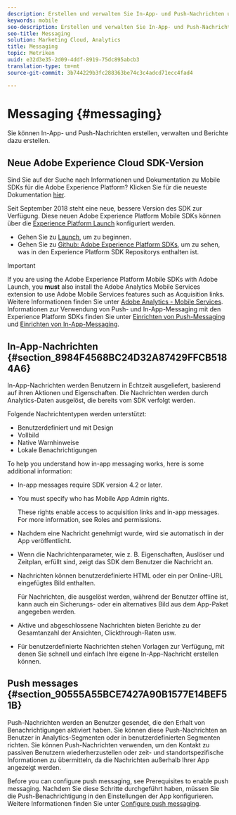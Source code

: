 ```yaml
---
description: Erstellen und verwalten Sie In-App- und Push-Nachrichten und erstellen Sie Berichte zu diesen Nachrichten.
keywords: mobile
seo-description: Erstellen und verwalten Sie In-App- und Push-Nachrichten und erstellen Sie Berichte zu diesen Nachrichten.
seo-title: Messaging
solution: Marketing Cloud, Analytics
title: Messaging
topic: Metriken
uuid: e32d3e35-2d09-4ddf-8919-75dc895abcb3
translation-type: tm+mt
source-git-commit: 3b744229b3fc288363be74c3c4adcd71ecc4fad4

---
```



# Messaging {#messaging}

Sie können In-App- und Push-Nachrichten erstellen, verwalten und Berichte dazu erstellen.

## Neue Adobe Experience Cloud SDK-Version

Sind Sie auf der Suche nach Informationen und Dokumentation zu Mobile SDKs für die Adobe Experience Platform? Klicken Sie für die neueste Dokumentation [hier](https://aep-sdks.gitbook.io/docs/).

Seit September 2018 steht eine neue, bessere Version des SDK zur Verfügung. Diese neuen Adobe Experience Platform Mobile SDKs können über die [Experience Platform Launch](https://www.adobe.com/experience-platform/launch.html) konfiguriert werden.

* Gehen Sie zu [Launch](https://launch.adobe.com/), um zu beginnen.
* Gehen Sie zu [Github: Adobe Experience Platform SDKs](https://github.com/Adobe-Marketing-Cloud/acp-sdks), um zu sehen, was in den Experience Platform SDK Repositorys enthalten ist.

>[!IMPORTANT]
>
> If you are using the Adobe Experience Platform Mobile SDKs with Adobe Launch, you **must** also install the Adobe Analytics Mobile Services extension to use Adobe Mobile Services features such as Acquisition links. Weitere Informationen finden Sie unter [Adobe Analytics - Mobile Services](https://aep-sdks.gitbook.io/docs/using-mobile-extensions/adobe-analytics-mobile-services). Informationen zur Verwendung von Push- und In-App-Messaging mit den Experience Platform SDKs finden Sie unter [Einrichten von Push-Messaging](https://aep-sdks.gitbook.io/docs/using-mobile-extensions/adobe-analytics-mobile-services#set-up-push-messaging) und [Einrichten von In-App-Messaging](https://aep-sdks.gitbook.io/docs/using-mobile-extensions/adobe-analytics-mobile-services#set-up-in-app-messaging).

## In-App-Nachrichten {#section_8984F4568BC24D32A87429FFCB5184A6}

In-App-Nachrichten werden Benutzern in Echtzeit ausgeliefert, basierend auf ihren Aktionen und Eigenschaften. Die Nachrichten werden durch Analytics-Daten ausgelöst, die bereits vom SDK verfolgt werden.

Folgende Nachrichtentypen werden unterstützt:

* Benutzerdefiniert und mit Design
* Vollbild
* Native Warnhinweise
* Lokale Benachrichtigungen

To help you understand how in-app messaging works, here is some additional information:

* In-app messages require SDK version 4.2 or later.
* You must specify who has Mobile App Admin rights.

   These rights enable access to acquisition links and in-app messages. For more information, see Roles and permissions.[](/help/using/gs/c-mob-roles-and-permissions.md)
* Nachdem eine Nachricht genehmigt wurde, wird sie automatisch in der App veröffentlicht.
* Wenn die Nachrichtenparameter, wie z. B. Eigenschaften, Auslöser und Zeitplan, erfüllt sind, zeigt das SDK dem Benutzer die Nachricht an.
* Nachrichten können benutzerdefinierte HTML oder ein per Online-URL eingefügtes Bild enthalten.

   Für Nachrichten, die ausgelöst werden, während der Benutzer offline ist, kann auch ein Sicherungs- oder ein alternatives Bild aus dem App-Paket angegeben werden.
* Aktive und abgeschlossene Nachrichten bieten Berichte zu der Gesamtanzahl der Ansichten, Clickthrough-Raten usw.
* Für benutzerdefinierte Nachrichten stehen Vorlagen zur Verfügung, mit denen Sie schnell und einfach Ihre eigene In-App-Nachricht erstellen können.

## Push messages {#section_90555A55BCE7427A90B1577E14BEF51B}

Push-Nachrichten werden an Benutzer gesendet, die den Erhalt von Benachrichtigungen aktiviert haben. Sie können diese Push-Nachrichten an Benutzer in Analytics-Segmenten oder in benutzerdefinierten Segmenten richten. Sie können Push-Nachrichten verwenden, um den Kontakt zu passiven Benutzern wiederherzustellen oder zeit- und standortspezifische Informationen zu übermitteln, da die Nachrichten außerhalb Ihrer App angezeigt werden.

Before you can configure push messaging, see Prerequisites to enable push messaging. [](/help/using/c-manage-app-settings/c-mob-confg-app/configure-push-messaging/prerequisites-push-messaging.md) Nachdem Sie diese Schritte durchgeführt haben, müssen Sie die Push-Benachrichtigung in den Einstellungen der App konfigurieren. Weitere Informationen finden Sie unter [Configure push messaging](/help/using/c-manage-app-settings/c-mob-confg-app/configure-push-messaging/configure-push-messaging.md).
